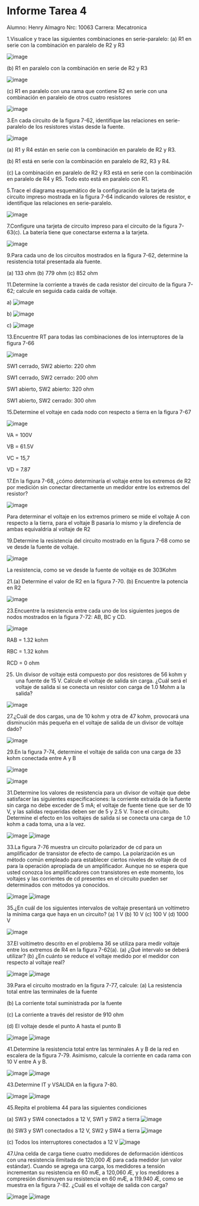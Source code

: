 # Informe Tarea 4 

Alumno: Henry Almagro
Nrc: 10063
Carrera: Mecatronica



1.Visualice y trace las siguientes combinaciones en serie-paralelo:
(a) R1 en serie con la combinación en paralelo de R2 y R3

![image](https://user-images.githubusercontent.com/116781677/208760788-ff7c7343-1ef0-4585-9ff0-8738d294312c.png)

(b) R1 en paralelo con la combinación en serie de R2 y R3

![image](https://user-images.githubusercontent.com/116781677/208760822-dd3d842a-0216-4554-ae03-e7d06ff6201d.png)

(c) R1 en paralelo con una rama que contiene R2 en serie con una combinación en paralelo de otros cuatro resistores

![image](https://user-images.githubusercontent.com/116781677/208760845-dd4d554e-e9dd-4768-99bf-7e0a18fe5812.png)

3.En cada circuito de la figura 7-62, identifique las relaciones en serie-paralelo de los resistores vistas desde la fuente.

![image](https://user-images.githubusercontent.com/116781677/208761048-252a441a-05b9-4176-9845-1111760d9767.png)

(a) R1 y R4 están en serie con la combinación en paralelo de R2 y R3.

(b) R1 está en serie con la combinación en paralelo de R2, R3 y R4.

(c) La combinación en paralelo de R2 y R3 está en serie con la combinación en paralelo de R4 y R5. Todo esto está en paralelo con R1. 

5.Trace el diagrama esquemático de la configuración de la tarjeta de circuito impreso mostrada en la figura 7-64 indicando valores de resistor, e identifique las relaciones en serie-paralelo.

![image](https://user-images.githubusercontent.com/116781677/208762353-a60d188b-81bb-4c8b-a96b-1fc549b294d6.png)

7.Configure una tarjeta de circuito impreso para el circuito de la figura 7-63(c). La batería tiene que conectarse externa a la tarjeta.

![image](https://user-images.githubusercontent.com/116781677/208764547-5a63b42b-169c-4025-b0af-ccf7dc5862e2.png)

9.Para cada uno de los circuitos mostrados en la figura 7-62, determine la resistencia total presentada ala fuente.

 (a) 133 ohm     (b) 779 ohm     (c) 852 ohm

11.Determine la corriente a través de cada resistor del circuito de la figura 7-62; calcule en seguida cada
caída de voltaje.

a) ![image](https://user-images.githubusercontent.com/116781677/208765578-2d5b98b5-b0eb-4df9-9425-3c63b2b4f01a.png)

b) ![image](https://user-images.githubusercontent.com/116781677/208765669-a4839927-8c02-4daa-80e4-8c7fab23267b.png)

c) ![image](https://user-images.githubusercontent.com/116781677/208765717-12e46665-60b2-4d59-8af7-9c54661c763f.png)

13.Encuentre RT para todas las combinaciones de los interruptores de la figura 7-66

![image](https://user-images.githubusercontent.com/116781677/208765902-82065998-33d3-405d-bfef-661c30881253.png)

SW1 cerrado, SW2 abierto: 220 ohm

SW1 cerrado, SW2 cerrado: 200 ohm 

SW1 abierto, SW2 abierto: 320 ohm

SW1 abierto, SW2 cerrado: 300 ohm

15.Determine el voltaje en cada nodo con respecto a tierra en la figura 7-67

![image](https://user-images.githubusercontent.com/116781677/208766529-1f6f100e-cae9-42fc-932f-3f3c3a9d1556.png)
 
 VA = 100V
 
 VB = 61.5V
 
 VC = 15,7
 
 VD = 7.87
 
17.En la figura 7-68, ¿cómo determinaría el voltaje entre los extremos de R2 por medición sin conectar directamente un medidor entre los extremos del resistor?
 
 ![image](https://user-images.githubusercontent.com/116781677/208771565-37496d24-9a22-43af-a583-332b0b3eb800.png)

Para determinar el voltaje en los extremos primero se mide el voltaje A con respecto a la tierra, para el voltaje B pasaria lo mismo y la direfencia de ambas equivaldria al voltaje de R2

19.Determine la resistencia del circuito mostrado en la figura 7-68 como se ve desde la fuente de voltaje.

 ![image](https://user-images.githubusercontent.com/116781677/208771565-37496d24-9a22-43af-a583-332b0b3eb800.png)

La resistencia, como se ve desde la fuente de voltaje es de 303Kohm
 
21.(a) Determine el valor de R2 en la figura 7-70. (b) Encuentre la potencia en R2

![image](https://user-images.githubusercontent.com/116781677/208774796-1727a41f-a80d-433d-a73d-5d0754b0eba4.png)

23.Encuentre la resistencia entre cada uno de los siguientes juegos de nodos mostrados en la figura 7-72:
AB, BC y CD.

![image](https://user-images.githubusercontent.com/116781677/208774939-3b664c35-3187-4332-a6ac-c629c195905e.png)

RAB = 1.32 kohm

RBC = 1.32 kohm

RCD = 0 ohm

25. Un divisor de voltaje está compuesto por dos resistores de 56 kohm y una fuente de 15 V. Calcule el voltaje de salida sin carga. ¿Cuál será el voltaje de salida si se conecta un resistor con carga de 1.0 Mohm a la salida?

![image](https://user-images.githubusercontent.com/116781677/208778100-61e46240-7475-408d-9658-a2244a6b9c0d.png)

27.¿Cuál de dos cargas, una de 10 kohm y otra de 47 kohm, provocará una disminución más pequeña en el voltaje de salida de un divisor de voltaje dado?

![image](https://user-images.githubusercontent.com/116781677/208779403-54819f13-538b-4c90-9952-fa9db1579593.png)

29.En la figura 7-74, determine el voltaje de salida con una carga de 33 kohm conectada entre A y B

![image](https://user-images.githubusercontent.com/116781677/208779449-53796482-562d-48de-a687-d60d2921a997.png)

![image](https://user-images.githubusercontent.com/116781677/208779501-a6b08eec-8164-4000-9842-7106e1a59e6f.png)

31.Determine los valores de resistencia para un divisor de voltaje que debe satisfacer las siguientes especificaciones: la corriente extraída de la fuente sin carga no debe exceder de 5 mA; el voltaje de fuente tiene que ser de 10 V, y las salidas requeridas deben ser de 5 y 2.5 V. Trace el circuito. Determine el efecto en los voltajes de salida si se conecta una carga de 1.0 kohm a cada toma, una a la vez.

![image](https://user-images.githubusercontent.com/116781677/208779708-d5fd207a-e6a0-419c-a1f5-70892474d806.png)
![image](https://user-images.githubusercontent.com/116781677/208780123-a0849c41-d8bb-437e-b31f-24217a94c81e.png)

33.La figura 7-76 muestra un circuito polarizador de cd para un amplificador de transistor de efecto de campo. La polarización es un método común empleado para establecer ciertos niveles de voltaje de cd para la operación apropiada de un amplificador. Aunque no se espera que usted conozca los amplificadores con transistores en este momento, los voltajes y las corrientes de cd presentes en el circuito pueden ser determinados con métodos ya conocidos.

![image](https://user-images.githubusercontent.com/116781677/208780210-6382c502-f979-458e-b773-62cf0e1788d9.png)
![image](https://user-images.githubusercontent.com/116781677/208780462-3f5d53a6-d16d-46fd-925c-28e462398ffc.png)

35.¿En cuál de los siguientes intervalos de voltaje presentará un voltímetro la mínima carga que haya en un circuito?
(a) 1 V (b) 10 V (c) 100 V (d) 1000 V

![image](https://user-images.githubusercontent.com/116781677/208780775-b00b5755-c53f-458d-b773-d6c34a56468d.png)

37.El voltímetro descrito en el problema 36 se utiliza para medir voltaje entre los extremos de R4 en la figura 7-62(a).
(a) ¿Qué intervalo se deberá utilizar?
(b) ¿En cuánto se reduce el voltaje medido por el medidor con respecto al voltaje real?

![image](https://user-images.githubusercontent.com/116781677/208781288-39ffe9d5-46d9-4d3f-9a85-075c8ebd4ba2.png)
![image](https://user-images.githubusercontent.com/116781677/208781357-12940354-8c88-4fca-80e9-3a9dbf38d1ad.png)

39.Para el circuito mostrado en la figura 7-77, calcule:
(a) La resistencia total entre las terminales de la fuente 

(b) La corriente total suministrada por la fuente

(c) La corriente a través del resistor de 910 ohm 

(d) El voltaje desde el punto A hasta el punto B

![image](https://user-images.githubusercontent.com/116781677/208781479-874b02bb-0e27-442e-864a-f3edabfc4b7f.png)
![image](https://user-images.githubusercontent.com/116781677/208781569-afe265ab-30df-4c66-a692-22d2887aad3a.png)

41.Determine la resistencia total entre las terminales A y B de la red en escalera de la figura 7-79. Asimismo, calcule la corriente en cada rama con 10 V entre A y B.

![image](https://user-images.githubusercontent.com/116781677/208781731-171387f9-3055-4b03-bd11-886d50099199.png)
![image](https://user-images.githubusercontent.com/116781677/208782757-437a5893-7f67-48fd-b3e3-9589fb925e3f.png)

43.Determine IT y VSALIDA en la figura 7-80.

![image](https://user-images.githubusercontent.com/116781677/208783025-f17978e6-f6c7-4a18-a059-574e12721ac4.png)
![image](https://user-images.githubusercontent.com/116781677/208783123-f5f3644e-ab5d-458d-9fc9-f5b85c89727e.png)

45.Repita el problema 44 para las siguientes condiciones

(a) SW3 y SW4 conectados a 12 V, SW1 y SW2 a tierra
![image](https://user-images.githubusercontent.com/116781677/208783335-4153b917-7bf4-4aea-b518-fcd8ef6a2cfb.png)

(b) SW3 y SW1 conectados a 12 V, SW2 y SW4 a tierra
![image](https://user-images.githubusercontent.com/116781677/208783354-eac6795c-aa89-48d3-8d05-9eb6390b61bd.png)

(c) Todos los interruptores conectados a 12 V
![image](https://user-images.githubusercontent.com/116781677/208783377-d11e99bd-d33e-4e21-8517-7306f31f8acb.png)

47.Una celda de carga tiene cuatro medidores de deformación idénticos con una resistencia ilimitada de
120,000 Æ para cada medidor (un valor estándar). Cuando se agrega una carga, los medidores a tensión
incrementan su resistencia en 60 mÆ, a 120,060 Æ, y los medidores a compresión disminuyen su resistencia en 60 mÆ, a 119.940 Æ, como se muestra en la figura 7-82. ¿Cuál es el voltaje de salida con carga?

![image](https://user-images.githubusercontent.com/116781677/208784278-a977252a-fab3-4c87-b1d3-fa76e849819b.png)
![image](https://user-images.githubusercontent.com/116781677/208784242-40e79fb9-da90-48b8-9c20-7185e78402f2.png)


